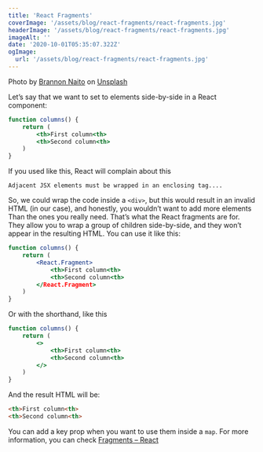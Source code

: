 ```yaml
---
title: 'React Fragments'
coverImage: '/assets/blog/react-fragments/react-fragments.jpg'
headerImage: '/assets/blog/react-fragments/react-fragments.jpg'
imageAlt: ''
date: '2020-10-01T05:35:07.322Z'
ogImage:
  url: '/assets/blog/react-fragments/react-fragments.jpg'
---
```

<span>Photo by <a href="https://unsplash.com/@brannon_naito?utm_source=unsplash&amp;utm_medium=referral&amp;utm_content=creditCopyText">Brannon Naito</a> on <a href="https://unsplash.com/s/photos/fragments?utm_source=unsplash&amp;utm_medium=referral&amp;utm_content=creditCopyText">Unsplash</a></span>

Let’s say that we want to set to elements side-by-side in a React component:

```jsx
function columns() {
	return (
		<th>First column<th>
		<th>Second column<th>
	)
}
```

If you used like this, React will complain about this

```text
Adjacent JSX elements must be wrapped in an enclosing tag....
```

So, we could wrap the code inside a `<div>`, but this would result in an invalid HTML (in our case), and honestly, you wouldn’t want to add more elements Than the ones you really need. That’s what the React fragments are for. They allow you to wrap a group of children side-by-side, and they won’t appear in the resulting HTML. You can use it like this:

```jsx
function columns() {
	return (
		<React.Fragment>
			<th>First column<th>
			<th>Second column<th>
		</React.Fragment>
	)
}
```

Or with the shorthand, like this

```jsx
function columns() {
	return (
		<>
			<th>First column<th>
			<th>Second column<th>
		</>
	)
}
```

And the result HTML will be:

```html
<th>First column<th>
<th>Second column<th>
```

You can add a key prop when you want to use them inside a `map`. For more information, you can check [Fragments – React](https://reactjs.org/docs/fragments.html)
